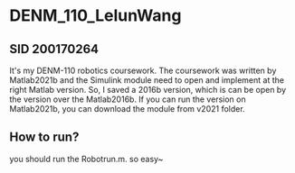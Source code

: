 # DENM_110_LelunWang
## SID 200170264
It's my DENM-110 robotics coursework.
The coursework was written by Matlab2021b and the Simulink module need to open and implement at the right Matlab version.
So, I saved a 2016b version, which is can be open by the version over the Matlab2016b.
If you can run the version on Matlab2021b, you can download the module from v2021 folder.
## How to run?
you should run the Robotrun.m.
so easy~
